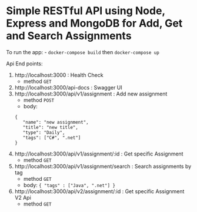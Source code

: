 # Simple RESTful API using Node, Express and MongoDB for Add, Get and Search Assignments

To run the app:
    - `docker-compose build` then `docker-compose up`


Api End points:
   1. http://localhost:3000 : Health Check
      - method `GET`
   2. http://localhost:3000/api-docs : Swagger UI
   3. http://localhost:3000/api/v1/assignment : Add new assignment 
      - method `POST`
      - body: 
      ```
      {
         "name": "new assignment",
         "title": "new title",
         "type": "Daily",
         "tags": ["C#", ".net"]
      }
      ```
   4. http://localhost:3000/api/v1/assignment/:id : Get specific Assignment
      - method `GET`
   5. http://localhost:3000/api/v1/assignment/search : Search assignments by tag
      - method `GET`
      - body: `{ "tags" : ["Java", ".net"] }`
   6. http://localhost:3000/api/v2/assignment/:id : Get specific Assignment V2 Api
      - method `GET`
